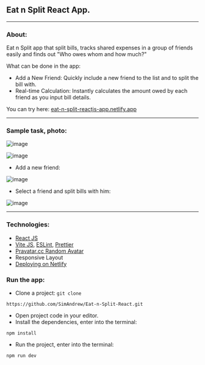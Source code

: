 ## Eat n Split React App.

---

### About:

Eat n Split app that split bills, tracks shared expenses in a group of friends easily and finds out "Who owes whom and how much?"

What can be done in the app:

- Add a New Friend: Quickly include a new friend to the list and to split the bill with.
- Real-time Calculation: Instantly calculates the amount owed by each friend as you input bill details.

You can try here: [eat-n-split-reactjs-app.netlify.app](https://eat-n-split-reactjs-app.netlify.app/)

---

### Sample task, photo:

![image](https://github.com/SimAndrew/FarAway-TodoList-React/assets/44125451/670805aa-71c6-459b-8315-0de7d4336dfa)

![image](https://github.com/SimAndrew/FarAway-TodoList-React/assets/44125451/5d65c26a-b360-449e-8c8d-d26a60c255c0)

- Add a new friend:

![image](https://github.com/SimAndrew/FarAway-TodoList-React/assets/44125451/7998f001-9d0f-46c9-81d1-39dccc67ddce)

- Select a friend and split bills with him:

![image](https://github.com/SimAndrew/FarAway-TodoList-React/assets/44125451/122e7d08-e491-4f64-9cff-a8c8024d45b6)

---

### Technologies:

- [React JS](https://react.dev/)
- [Vite JS](https://vitejs.dev/), [ESLint](https://eslint.org/), [Prettier](https://prettier.io/)
- [Pravatar.cc Random Avatar](https://pravatar.cc/)
- Responsive Layout
- [Deploying on Netlify](https://www.netlify.com/)

### Run the app:

- Clone a project: `git clone`

```
https://github.com/SimAndrew/Eat-n-Split-React.git
```

- Open project code in your editor.
- Install the dependencies, enter into the terminal:

```
npm install
```

- Run the project, enter into the terminal:

```
npm run dev
```
